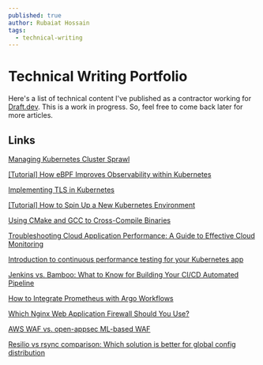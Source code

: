 ```yaml
---
published: true
author: Rubaiat Hossain
tags:
  - technical-writing
---
```


# Technical Writing Portfolio

Here's a list of technical content I've published as a contractor working for [Draft.dev](draft.dev). This is a work in progress. So, feel free to come back later for more articles.

## Links

[Managing Kubernetes Cluster Sprawl](https://loft.sh/blog/managing-kubernetes-cluster-sprawl/)

[[Tutorial] How eBPF Improves Observability within Kubernetes](https://loft.sh/blog/tutorial-how-ebpf-improves-observability-within-kubernetes/)

[Implementing TLS in Kubernetes](https://snyk.io/blog/implementing-tls-kubernetes/)

[[Tutorial] How to Spin Up a New Kubernetes Environment](https://loft.sh/blog/tutorial-how-to-spin-up-a-new-kubernetes-environment/)

[Using CMake and GCC to Cross-Compile Binaries](https://earthly.dev/blog/cmake-gcc-cross-compile/)

[Troubleshooting Cloud Application Performance: A Guide to Effective Cloud Monitoring](https://www.kentik.com/blog/troubleshooting-cloud-application-performance-a-guide-to-effective-cloud-monitoring/)

[Introduction to continuous performance testing for your Kubernetes app](https://garden.io/blog/continuous-performance-testing)

[Jenkins vs. Bamboo: What to Know for Building Your CI/CD Automated Pipeline](https://saucelabs.com/resources/blog/jenkins-vs-bamboo-what-to-know-for-building-your-ci-cd-automated-pipeline)

[How to Integrate Prometheus with Argo Workflows](https://pipekit.io/blog/how-to-integrate-prometheus-with-argo-workflows)

[Which Nginx Web Application Firewall Should You Use?](https://dev.to/openappsec/nginx-waf-alternatives-app-protect-vs-modsecurity-vs-open-appsec-325f)

[AWS WAF vs. open-appsec ML-based WAF](https://dev.to/openappsec/aws-waf-vs-open-appsec-ml-based-open-source-waf-1egp)

[Resilio vs rsync comparison: Which solution is better for global config distribution](https://gcore.com/blog/resilio-vs-rsync/)

